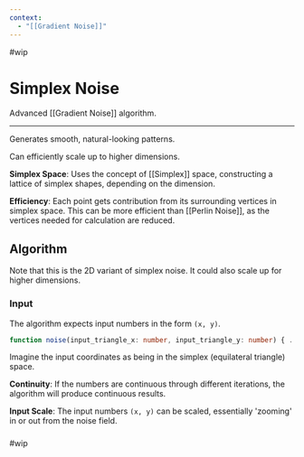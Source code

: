 ```yaml
---
context:
  - "[[Gradient Noise]]"
---
```


#wip

# Simplex Noise

Advanced [[Gradient Noise]] algorithm.

---

Generates smooth, natural-looking patterns.

Can efficiently scale up to higher dimensions.

**Simplex Space**: Uses the concept of [[Simplex]] space, constructing a lattice of simplex shapes, depending on the dimension.

**Efficiency**: Each point gets contribution from its surrounding vertices in simplex space. This can be more efficient than [[Perlin Noise]], as the vertices needed for calculation are reduced.

## Algorithm

Note that this is the 2D variant of simplex noise. It could also scale up for higher dimensions.

### Input

The algorithm expects input numbers in the form `(x, y)`.

```typescript
function noise(input_triangle_x: number, input_triangle_y: number) { ... }
```

Imagine the input coordinates as being in the simplex (equilateral triangle) space.

**Continuity**: If the numbers are continuous through different iterations, the algorithm will produce continuous results.

**Input Scale**: The input numbers `(x, y)` can be scaled, essentially 'zooming' in or out from the noise field.

###

#wip

